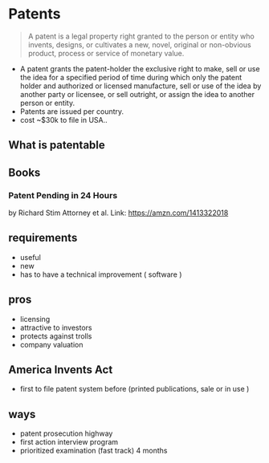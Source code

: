 # Patents
> A patent is a legal property right granted to the person or entity who invents, designs, or cultivates a new, novel, original or non-obvious product, process or service of monetary value.
 
- A patent grants the patent-holder the exclusive right to make, sell or use the idea for a specified period of time during which only the patent holder and authorized or licensed manufacture, sell or use of the idea by another party or licensee, or sell outright, or assign the idea to another person or entity.
- Patents are issued per country.
- cost ~$30k to file in USA.. 

## What is patentable

## Books

### Patent Pending in 24 Hours 
by Richard Stim Attorney et al. 
Link: https://amzn.com/1413322018


## requirements
- useful
- new
- has to have a technical improvement ( software )

## pros
- licensing
- attractive to investors
- protects against trolls
- company valuation


## America Invents Act
- first to file patent system before (printed publications, sale or in use ) 

## ways
- patent prosecution highway
- first action interview program
- prioritized examination (fast track) 4 months
